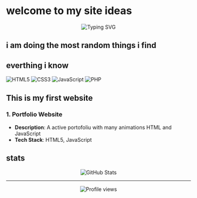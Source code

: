 # welcome to my site ideas

<div align="center">
  <img src="https://readme-typing-svg.herokuapp.com?font=Fira+Code&pause=1000&color=2196F3&center=true&vCenter=true&width=435&lines=Full+Stack+Developer;Always+learning+new+things" alt="Typing SVG" />
</div>

## i am doing the most random things i find



## everthing i know

![HTML5](https://img.shields.io/badge/-HTML5-E34F26?style=flat-square&logo=html5&logoColor=white)
![CSS3](https://img.shields.io/badge/-CSS3-1572B6?style=flat-square&logo=css3)
![JavaScript](https://img.shields.io/badge/-JavaScript-F7DF1E?style=flat-square&logo=javascript&logoColor=black)
![PHP](https://img.shields.io/badge/-PHP-777BB4?style=flat-square&logo=php&logoColor=white)

## This is my first website 

### 1. Portfolio Website
- **Description**: A  active portofoliu with many animations HTML  and JavaScript
- **Tech Stack**: HTML5,  JavaScript

##  stats

<div align="center">
  <img src="https://github-readme-stats.vercel.app/api?username=yourusername&show_icons=true&theme=dracula" alt="GitHub Stats" />
</div>


---

<div align="center">
  <img src="https://komarev.com/ghpvc/?username=yourusername&color=blue&style=flat-square" alt="Profile views" />
</div>
